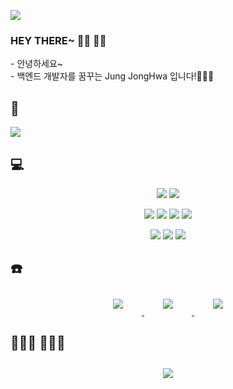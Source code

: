 <p>
<img src="https://capsule-render.vercel.app/api?type=waving&color=abd79e&height=250&section=header&text=Almendra%20Pistacho!!🍦&fontSize=80&animation=twinkling&fontColor=FFFFFF" />
<p/>


### HEY THERE~ 👋🏻 👋🏻
<div>- 안녕하세요~</div>
<div>- 백엔드 개발자를 꿈꾸는 Jung JongHwa 입니다!🧑🏻‍💻 </div>

## 📃

<p>
  <img src="https://github-readme-stats.vercel.app/api?username=pistachio02&show_icons=true&theme=vue"/>
</p>

## 💻 

<p align="center">
  <img src="https://img.shields.io/badge/Javascript-abd79e?style=flat&logo=JavaScript&logoColor=FFFFFF"/>
  <img src="https://img.shields.io/badge/Node.js-abd79e?style=flat&logo=Node.js&logoColor=FFFFFF"/>
</p>

<p align="center">
  <img src="https://img.shields.io/badge/React-abd79e?style=flat&logo=React&logoColor=FFFFFF"/>
  <img src="https://img.shields.io/badge/express-abd79e?style=flat&logo=express&logoColor=FFFFFF"/>
  <img src="https://img.shields.io/badge/mysql-abd79e?style=flat&logo=mysql&logoColor=FFFFFF"/>
  <img src="https://img.shields.io/badge/sequelize-abd79e?style=flat&logo=sequelize&logoColor=FFFFFF"/>
</p>

<p align="center">
  <img src="https://img.shields.io/badge/amazonaws-abd79e?style=flat&logo=amazonaws&logoColor=FFFFFF"/>
  <img src="https://img.shields.io/badge/html-abd79e?style=flat&logo=html5&logoColor=FFFFFF"/>
  <img src="https://img.shields.io/badge/jsonwebtokens-abd79e?style=flat&logo=jsonwebtokens&logoColor=FFFFFF"/>
</p>


## ☎️

<div align="center">
    <a href="mailto:wiaptm0219@gmail.com">
        <img 
            src="https://img.shields.io/badge/Gmail-abd79e?style=flat&logo=gmail&logoColor=FFFFFF"
            style="height: auto; margin-left: 20px; margin-right: 20px; padding: 10px;"/>
    </a>
    <a href="https://www.instagram.com/jungjh___/">
        <img 
            src="https://img.shields.io/badge/Instagram-abd79e?style=flat&logo=instagram&logoColor=FFFFFF"
            style="height: auto; margin-left: 20px; margin-right: 20px; padding: 10px;"/>
    </a>
    <a href="https://velog.io/@pistachio02">
        <img 
            src="https://img.shields.io/badge/Velog-abd79e?style=flat&logo=blogger&logoColor=FFFFFF"
            style="height: auto; margin-left: 20px; margin-right: 20px; padding: 10px;"/>
    </a>
</div>

## 🤷🏻‍♂️ 🤷🏻‍♂️

<p align="down">
  <div align=center>
    <img 
            src="https://hits.seeyoufarm.com/api/count/incr/badge.svg?url=https%3A%2F%2Fgithub.com%2Fpistachio02&count_bg=%2379C83D&title_bg=%23555555&icon=&icon_color=abd79e&title=hits&edge_flat=falseF"
            style="height: auto; margin-left: 20px; margin-right: 20px; padding: 10px;"/>
  </div>
</p>
